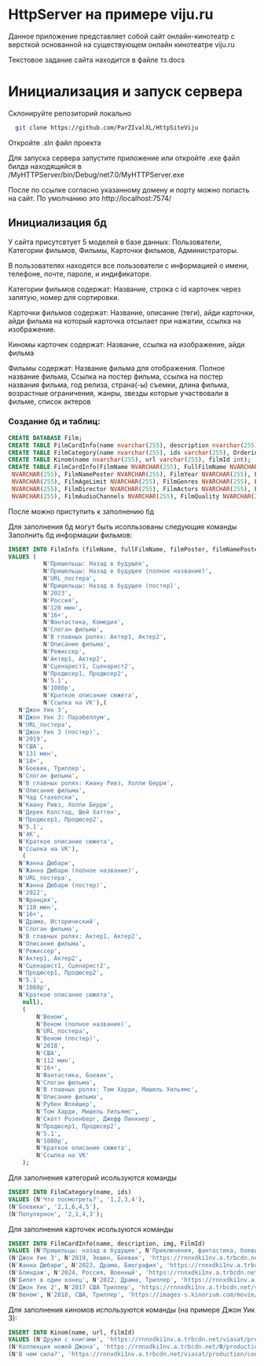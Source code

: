 
# HttpServer на примере viju.ru

Данное приложение представляет собой сайт онлайн-кинотеатр с версткой основанной на существующем онлайн кинотеатре viju.ru

Текстовое задание сайта находится в файле тз.docs
# Инициализация и запуск сервера

Склонируйте репозиторий локально

```bash
  git clone https://github.com/ParZIvalXL/HttpSiteViju
```

Откройте .sln файл проекта

Для запуска сервера запустите приложение или откройте .exe файл билда находящийся в /MyHTTPServer/bin/Debug/net7.0/MyHTTPServer.exe

После по ссылке согласно указанному домену и порту можно попасть на сайт. По умолчанию это http://localhost:7574/
## Инициализация бд
У сайта присутсвтует 5 моделей в базе данных: Пользователи, Категории фильмов, Фильмы, Карточки фильмов, Администраторы.

В пользователях находятся все пользователи с информацией о имени, телефоне, почте, пароле, и индификаторе.

Категории фильмов содержат: Название, строка с id карточек через запятую, номер для сортировки.

Карточки фильмов содержат: Название, описание (теги), айди карточки, айди фильма на который карточка отсылает при нажатии, ссылка на изображение.

Киномы карточек содержат: Название, ссылка на изображение, айди фильма

Фильмы содержат: Название фильма для отображения. Полное название фильма, Ссылка на постер фильма, ссылка на постер названия фильма, год релиза, страна(-ы) съемки, длина фильма, возрастные ограничения, жанры, звезды которые участвовали в фильме, список актеров

### Создание бд и таблиц:
```sql
CREATE DATABASE Film;
CREATE TABLE FilmCardInfo(name nvarchar(255), description nvarchar(255), img nvarchar(255), FilmI int, id int identity(1,1));
CREATE TABLE FilmCategory(name nvarchar(255), ids varchar(255), Ordering int identity(1,1));
CREATE TABLE Kinom(name nvarchar(255), url varchar(255), filmId int);
CREATE TABLE FilmCardInfo(FilmName NVARCHAR(255), FullFilmName NVARCHAR(255), FilmPoster
 NVARCHAR(255), FilmNamePoster NVARCHAR(255), FilmYear NVARCHAR(255), FilmCountries NVARCHAR(255), FilmDuration
 NVARCHAR(255), FilmAgeLimit NVARCHAR(255), FilmGenres NVARCHAR(255), FilmTagline NVARCHAR(255), FilmStarring NVARCHAR(255), FilmDescription
 NVARCHAR(255), FilmDirector NVARCHAR(255), FilmActors NVARCHAR(255), FilmWriters NVARCHAR(255), FilmProducers
 NVARCHAR(255), FilmAudioChannels NVARCHAR(255), FilmQuality NVARCHAR(255), FilmPlotSumary NVARCHAR(255), VKLink NVARCHAR(255), id INT IDENTITY(1,1));
```
 После можно приступить к заполнению бд

Для заполнения бд могут быть исопльзованы следующие команды
Заполнить бд информации фильмов:
```SQL
INSERT INTO FilmInfo (filmName, fullFilmName, filmPoster, filmNamePoster, filmYear, filmCountries, filmDuration, filmAgeLimit, filmGenres, filmTagline, filmStarring, filmDescription, filmDirector, filmActors, filmWriters, filmProducers, filmAudioChannels, filmQuality, filmPlotSumary, vklink)
VALUES (
          N'Пришельцы: Назад в будущее',
          N'Пришельцы: Назад в будущее (полное название)',
          N'URL_постера',
          N'Пришельцы: Назад в будущее (постер)',
          N'2023',
          N'Россия',
          N'120 мин',
          N'16+',
          N'Фантастика, Комедия',
          N'Слоган фильма',
          N'В главных ролях: Актер1, Актер2',
          N'Описание фильма',
          N'Режиссер',
          N'Актер1, Актер2',
          N'Сценарист1, Сценарист2',
          N'Продюсер1, Продюсер2',
          N'5.1',
          N'1080p',
          N'Краткое описание сюжета',
          N'Ссылка на VK'),(
   N'Джон Уик 3',
   N'Джон Уик 3: Парабеллум',
   N'URL_постера',
   N'Джон Уик 3 (постер)',
   N'2019',
   N'США',
   N'131 мин',
   N'18+',
   N'Боевик, Триллер',
   N'Слоган фильма',
   N'В главных ролях: Киану Ривз, Холли Берри',
   N'Описание фильма',
   N'Чад Стахелски',
   N'Киану Ривз, Холли Берри',
   N'Дерек Колстад, Шей Хаттен',
   N'Продюсер1, Продюсер2',
   N'5.1',
   N'4K',
   N'Краткое описание сюжета',
   N'Ссылка на VK'),
    (
   N'Жанна Дюбари',
   N'Жанна Дюбари (полное название)',
   N'URL_постера',
   N'Жанна Дюбари (постер)',
   N'2022',
   N'Франция',
   N'110 мин',
   N'16+',
   N'Драма, Исторический',
   N'Слоган фильма',
   N'В главных ролях: Актер1, Актер2',
   N'Описание фильма',
   N'Режиссер',
   N'Актер1, Актер2',
   N'Сценарист1, Сценарист2',
   N'Продюсер1, Продюсер2',
   N'5.1',
   N'1080p',
   N'Краткое описание сюжета',
    null),
    (
        N'Веном',
        N'Веном (полное название)',
        N'URL_постера',
        N'Веном (постер)',
        N'2018',
        N'США',
        N'112 мин',
        N'16+',
        N'Фантастика, Боевик',
        N'Слоган фильма',
        N'В главных ролях: Том Харди, Мишель Уильямс',
        N'Описание фильма',
        N'Рубен Фляйшер',
        N'Том Харди, Мишель Уильямс',
        N'Скотт Розенберг, Джефф Пинкнер',
        N'Продюсер1, Продюсер2',
        N'5.1',
        N'1080p',
        N'Краткое описание сюжета',
        N'Ссылка на VK'
    );
```
Для заполнения категорий исользуются команды
```SQL
INSERT INTO FilmCategory(name, ids)
VALUES (N'Что посмотреть?', '1,2,3,4'),
(N'Боевики', '2,1,6,4,5'),
(N'Популярное', '2,1,4,3');
```
Для заполнения карточек исользуются команды
```SQL
INSERT INTO FilmCardInfo(name, description, img, FilmId)
VALUES (N'Пришельцы: назад в будущее', N'Приключения, фантастика, боевик', 'https://media.discordapp.net/attachments/1150763616266625029/1322518598333235222/6RVjnq1qFew.jpg?ex=67824e6d&is=6780fced&hm=9f9d48176fff46b8482a1b5ff43573d81e7ebcb5f1a04ac5bf23fd83edbedce5&=&format=webp&width=1207&height=905', 1),
(N'Джон Уик 3', N'2019, Экшен, Боевик', 'https://rnnxdki1nv.a.trbcdn.net/viasat/production/contents/d1257600-c049-4cab-bcea-0fa27f96b3bf/backgrounds/953mj2tdhz4yj9y23d1uzakn2giv?w=1024', 2),
(N'Жанна Дюбари', N'2023, Драма, Биография', 'https://rnnxdki1nv.a.trbcdn.net/viasat/production/contentmoments/a396a3ca-4800-4daf-b119-d0a28943f4fa/previews/3n8y80tc6hxw7v1p1kq7ddn35msv?w=1200', 3),
(N'Блиндаж', N'2024, Россия, Военный', 'https://rnnxdki1nv.a.trbcdn.net/viasat/production/contents/523ed011-a980-46d3-bcaf-76337751bec6/backgrounds/71iu1l34kks6901ytyf5myli09iu?w=1024',  null),
(N'Билет в один конец', N'2022, Драма, Триллер', 'https://rnnxdki1nv.a.trbcdn.net/viasat/production/contents/e80a58ae-7c70-49c1-9973-b447780d4d44/backgrounds/9iapydk3ib2sk9fuobnczf3h1pny?w=1024', null),
(N'Джон Уик 2', N'2017 США Триллер', 'https://rnnxdki1nv.a.trbcdn.net/viasat/production/contents/f7d387f7-7e1c-45c1-b859-e57a62c4e2df/backgrounds/a1xo0vpd0y00apxmeqybaev9h06w?w=1024', null),
(N'Веном', N'2018, США, Триллер', 'https://images-s.kinorium.com/movie/poster/453484/h280_50263893.jpg', 4);
```
Для заполнения киномов используются команды (на примере Джон Уик 3):
```SQL
INSERT INTO Kinom(name, url, filmId)
VALUES (N'Дружи с книгами', 'https://rnnxdki1nv.a.trbcdn.net/viasat/production/contentmoments/d724f489-9c23-474a-a0c6-a782c40eaed7/previews/olrn3ioli7d9jgljbz450uezhjx2?w=1200', 2),
(N'Коллекция ножей Джона', 'https://rnnxdki1nv.a.trbcdn.net/Ф/production/contentmoments/ed3ac838-7b3b-460f-8465-81266647a5f9/previews/pwn66vpq6zjru0nex9uge21gn3xs?w=1200', 2),
(N'В чем сила?', 'https://rnnxdki1nv.a.trbcdn.net/viasat/production/contentmoments/122dda80-f50c-4425-bf5b-91d3dc37fbb5/previews/dcnwwq0ol7mv11utv5c210s35otk?w=1200', 2);
```